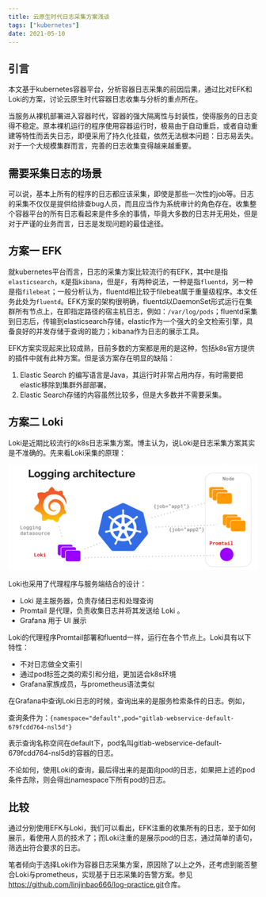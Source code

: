 ```yaml
---
title: 云原生时代日志采集方案浅谈
tags: ["kubernetes"]
date: 2021-05-10
---
```


## 引言

本文基于kubernetes容器平台，分析容器日志采集的前因后果，通过比对EFK和Loki的方案，讨论云原生时代容器日志收集与分析的重点所在。

当服务从裸机部署进入容器时代，容器的强大隔离性与封装性，使得服务的日志变得不稳定。原本裸机运行的程序使用容器运行时，极易由于自动重启，或者自动重建等特性而丢失日志，即便采用了持久化挂载，依然无法根本问题：日志易丢失。对于一个大规模集群而言，完善的日志收集变得越来越重要。

## 需要采集日志的场景

可以说，基本上所有的程序的日志都应该采集，即使是那些一次性的job等。日志的采集不仅仅是提供给排查bug人员，而且应当作为系统审计的角色存在。收集整个容器平台的所有日志看起来是件多余的事情，毕竟大多数的日志并无用处，但是对于严谨的业务而言，日志是发现问题的最佳途径。

## 方案一 EFK

就kubernetes平台而言，日志的采集方案比较流行的有EFK，其中`E`是指`elasticsearch`，`K`是指`kibana`，但是`F`，有两种说法，一种是指`fluentd`，另一种是指`filebeat`；一般分析认为，fluentd相比较于filebeat属于重量级程序。本文任务此处为`fluentd`。EFK方案的架构很明确，fluentd以DaemonSet形式运行在集群所有节点上，在即指定路径的宿主机日志，例如：`/var/log/pods`；fluentd采集到日志后，传输到elasticsearch存储，elastic作为一个强大的全文检索引擎，具备良好的并发存储于查询的能力；kibana作为日志的展示工具。

EFK方案实现起来比较成熟，目前多数的方案都是用的是这种，包括k8s官方提供的插件中就有此种方案。但是该方案存在明显的缺陷：

1. Elastic Search 的编写语言是Java，其运行时非常占用内存，有时需要把elastic移除到集群外部部署。
2. Elastic Search存储的内容虽然比较多，但是大多数并不需要采集。

## 方案二 Loki

Loki是近期比较流行的k8s日志采集方案。博主认为，说Loki是日志采集方案其实是不准确的。先来看Loki采集的原理：

![loki采集原理](https://raw.githubusercontent.com/wsgzao/storage-public/master/img/20201030162315.png)

Loki也采用了代理程序与服务端结合的设计：

* Loki 是主服务器，负责存储日志和处理查询
* Promtail 是代理，负责收集日志并将其发送给 Loki 。
* Grafana 用于 UI 展示

Loki的代理程序Promtail部署和fluentd一样，运行在各个节点上。Loki具有以下特性：

* 不对日志做全文索引
* 通过pod标签之类的索引和分组，更加适合k8s环境
* Grafana家族成员，与prometheus语法类似

在Grafana中查询Loki日志的时候，查询出来的是服务检索条件的日志。例如，

查询条件为：`{namespace="default",pod="gitlab-webservice-default-679fcdd764-nsl5d"}`

表示查询名称空间在default下，pod名叫gitlab-webservice-default-679fcdd764-nsl5d的容器的日志。

不论如何，使用Loki的查询，最后得出来的是面向pod的日志，如果把上述的pod条件去除，则会得出namespace下所有pod的日志。

## 比较

通过分别使用EFK与Loki，我们可以看出，EFK注重的收集所有的日志，至于如何展示，看使用人员的技术了；而Loki注重的是展示pod的日志，通过简单的语句，筛选出符合要求的日志。

笔者倾向于选择Loki作为容器日志采集方案，原因除了以上之外，还考虑到能否整合Loki与prometheus，实现基于日志采集的告警方案。参见<https://github.com/linjinbao666/log-practice.git>仓库。
